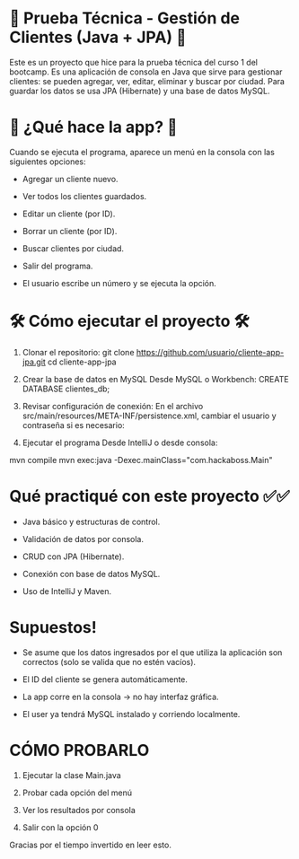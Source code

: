 # 🧠 Prueba Técnica - Gestión de Clientes (Java + JPA) 🧠

Este es un proyecto que hice para la prueba técnica del curso 1 del bootcamp.
Es una aplicación de consola en Java que sirve para gestionar clientes: se pueden agregar, ver, editar, eliminar y buscar por ciudad.
Para guardar los datos se usa JPA (Hibernate) y una base de datos MySQL.



# 📌 ¿Qué hace la app? 📌
Cuando se ejecuta el programa, aparece un menú en la consola con las siguientes opciones:

- Agregar un cliente nuevo.

- Ver todos los clientes guardados.

- Editar un cliente (por ID).

- Borrar un cliente (por ID).

- Buscar clientes por ciudad.

- Salir del programa.

- El usuario escribe un número y se ejecuta la opción.



# 🛠️ Cómo ejecutar el proyecto 🛠️

1. Clonar el repositorio:
git clone https://github.com/usuario/cliente-app-jpa.git
cd cliente-app-jpa


2. Crear la base de datos en MySQL Desde MySQL o Workbench:
CREATE DATABASE clientes_db;


3. Revisar configuración de conexión:
En el archivo src/main/resources/META-INF/persistence.xml, cambiar el usuario y contraseña si es necesario:

<property name="javax.persistence.jdbc.url" value="jdbc:mysql://localhost:3306/clientes_db?serverTimezone=UTC"/>
<property name="javax.persistence.jdbc.user" value="root"/>
<property name="javax.persistence.jdbc.password" value="aquí_va_tu_contraseña"/>


4. Ejecutar el programa
Desde IntelliJ o desde consola:

mvn compile
mvn exec:java -Dexec.mainClass="com.hackaboss.Main"



# Qué practiqué con este proyecto ✅✅

- Java básico y estructuras de control.

- Validación de datos por consola.

- CRUD con JPA (Hibernate).

- Conexión con base de datos MySQL.

- Uso de IntelliJ y Maven.



# Supuestos!

+ Se asume que los datos ingresados por el que utiliza la aplicación son correctos (solo se valida que no estén vacíos).

+ El ID del cliente se genera automáticamente.

+ La app corre en la consola -> no hay interfaz gráfica.

+ El user ya tendrá MySQL instalado y corriendo localmente.



# CÓMO PROBARLO

1) Ejecutar la clase Main.java

2) Probar cada opción del menú

3) Ver los resultados por consola

4) Salir con la opción 0





Gracias por el tiempo invertido en leer esto.
